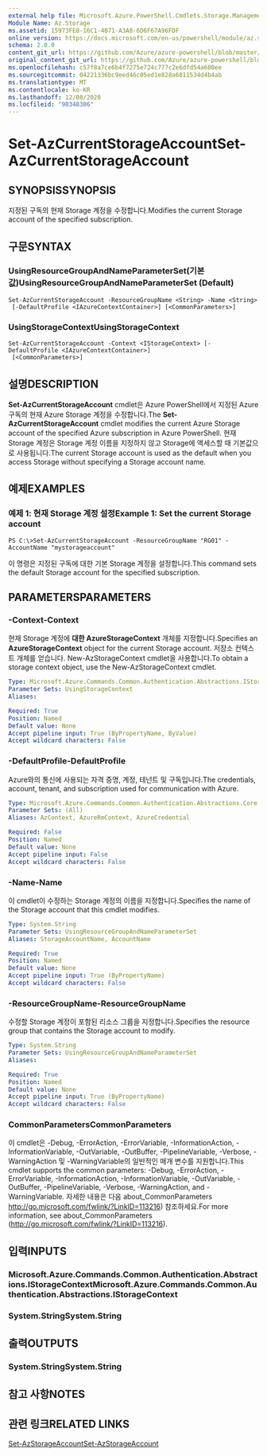 ```yaml
---
external help file: Microsoft.Azure.PowerShell.Cmdlets.Storage.Management.dll-Help.xml
Module Name: Az.Storage
ms.assetid: 15973FE8-16C1-4B71-A3A8-6D6F67A96FDF
online version: https://docs.microsoft.com/en-us/powershell/module/az.storage/set-azcurrentstorageaccount
schema: 2.0.0
content_git_url: https://github.com/Azure/azure-powershell/blob/master/src/Storage/Storage.Management/help/Set-AzCurrentStorageAccount.md
original_content_git_url: https://github.com/Azure/azure-powershell/blob/master/src/Storage/Storage.Management/help/Set-AzCurrentStorageAccount.md
ms.openlocfilehash: c57f8a7ce6b4f7275e724c777c2e6dfd54a680ee
ms.sourcegitcommit: 04221336bc9eed46c05ed1e828a6811534d4b4ab
ms.translationtype: MT
ms.contentlocale: ko-KR
ms.lasthandoff: 12/08/2020
ms.locfileid: "98348386"
---
```

# <span data-ttu-id="84cc0-101">Set-AzCurrentStorageAccount</span><span class="sxs-lookup"><span data-stu-id="84cc0-101">Set-AzCurrentStorageAccount</span></span>

## <span data-ttu-id="84cc0-102">SYNOPSIS</span><span class="sxs-lookup"><span data-stu-id="84cc0-102">SYNOPSIS</span></span>
<span data-ttu-id="84cc0-103">지정된 구독의 현재 Storage 계정을 수정합니다.</span><span class="sxs-lookup"><span data-stu-id="84cc0-103">Modifies the current Storage account of the specified subscription.</span></span>

## <span data-ttu-id="84cc0-104">구문</span><span class="sxs-lookup"><span data-stu-id="84cc0-104">SYNTAX</span></span>

### <span data-ttu-id="84cc0-105">UsingResourceGroupAndNameParameterSet(기본값)</span><span class="sxs-lookup"><span data-stu-id="84cc0-105">UsingResourceGroupAndNameParameterSet (Default)</span></span>
```
Set-AzCurrentStorageAccount -ResourceGroupName <String> -Name <String>
 [-DefaultProfile <IAzureContextContainer>] [<CommonParameters>]
```

### <span data-ttu-id="84cc0-106">UsingStorageContext</span><span class="sxs-lookup"><span data-stu-id="84cc0-106">UsingStorageContext</span></span>
```
Set-AzCurrentStorageAccount -Context <IStorageContext> [-DefaultProfile <IAzureContextContainer>]
 [<CommonParameters>]
```

## <span data-ttu-id="84cc0-107">설명</span><span class="sxs-lookup"><span data-stu-id="84cc0-107">DESCRIPTION</span></span>
<span data-ttu-id="84cc0-108">**Set-AzCurrentStorageAccount** cmdlet은 Azure PowerShell에서 지정된 Azure 구독의 현재 Azure Storage 계정을 수정합니다.</span><span class="sxs-lookup"><span data-stu-id="84cc0-108">The **Set-AzCurrentStorageAccount** cmdlet modifies the current Azure Storage account of the specified Azure subscription in Azure PowerShell.</span></span>
<span data-ttu-id="84cc0-109">현재 Storage 계정은 Storage 계정 이름을 지정하지 않고 Storage에 액세스할 때 기본값으로 사용됩니다.</span><span class="sxs-lookup"><span data-stu-id="84cc0-109">The current Storage account is used as the default when you access Storage without specifying a Storage account name.</span></span>

## <span data-ttu-id="84cc0-110">예제</span><span class="sxs-lookup"><span data-stu-id="84cc0-110">EXAMPLES</span></span>

### <span data-ttu-id="84cc0-111">예제 1: 현재 Storage 계정 설정</span><span class="sxs-lookup"><span data-stu-id="84cc0-111">Example 1: Set the current Storage account</span></span>
```
PS C:\>Set-AzCurrentStorageAccount -ResourceGroupName "RG01" -AccountName "mystorageaccount"
```

<span data-ttu-id="84cc0-112">이 명령은 지정된 구독에 대한 기본 Storage 계정을 설정합니다.</span><span class="sxs-lookup"><span data-stu-id="84cc0-112">This command sets the default Storage account for the specified subscription.</span></span>

## <span data-ttu-id="84cc0-113">PARAMETERS</span><span class="sxs-lookup"><span data-stu-id="84cc0-113">PARAMETERS</span></span>

### <span data-ttu-id="84cc0-114">-Context</span><span class="sxs-lookup"><span data-stu-id="84cc0-114">-Context</span></span>
<span data-ttu-id="84cc0-115">현재 Storage 계정에 **대한 AzureStorageContext** 개체를 지정합니다.</span><span class="sxs-lookup"><span data-stu-id="84cc0-115">Specifies an **AzureStorageContext** object for the current Storage account.</span></span>
<span data-ttu-id="84cc0-116">저장소 컨텍스트 개체를 얻습니다. New-AzStorageContext cmdlet을 사용합니다.</span><span class="sxs-lookup"><span data-stu-id="84cc0-116">To obtain a storage context object, use the New-AzStorageContext cmdlet.</span></span>

```yaml
Type: Microsoft.Azure.Commands.Common.Authentication.Abstractions.IStorageContext
Parameter Sets: UsingStorageContext
Aliases:

Required: True
Position: Named
Default value: None
Accept pipeline input: True (ByPropertyName, ByValue)
Accept wildcard characters: False
```

### <span data-ttu-id="84cc0-117">-DefaultProfile</span><span class="sxs-lookup"><span data-stu-id="84cc0-117">-DefaultProfile</span></span>
<span data-ttu-id="84cc0-118">Azure와의 통신에 사용되는 자격 증명, 계정, 테넌트 및 구독입니다.</span><span class="sxs-lookup"><span data-stu-id="84cc0-118">The credentials, account, tenant, and subscription used for communication with Azure.</span></span>

```yaml
Type: Microsoft.Azure.Commands.Common.Authentication.Abstractions.Core.IAzureContextContainer
Parameter Sets: (All)
Aliases: AzContext, AzureRmContext, AzureCredential

Required: False
Position: Named
Default value: None
Accept pipeline input: False
Accept wildcard characters: False
```

### <span data-ttu-id="84cc0-119">-Name</span><span class="sxs-lookup"><span data-stu-id="84cc0-119">-Name</span></span>
<span data-ttu-id="84cc0-120">이 cmdlet이 수정하는 Storage 계정의 이름을 지정합니다.</span><span class="sxs-lookup"><span data-stu-id="84cc0-120">Specifies the name of the Storage account that this cmdlet modifies.</span></span>

```yaml
Type: System.String
Parameter Sets: UsingResourceGroupAndNameParameterSet
Aliases: StorageAccountName, AccountName

Required: True
Position: Named
Default value: None
Accept pipeline input: True (ByPropertyName)
Accept wildcard characters: False
```

### <span data-ttu-id="84cc0-121">-ResourceGroupName</span><span class="sxs-lookup"><span data-stu-id="84cc0-121">-ResourceGroupName</span></span>
<span data-ttu-id="84cc0-122">수정할 Storage 계정이 포함된 리소스 그룹을 지정합니다.</span><span class="sxs-lookup"><span data-stu-id="84cc0-122">Specifies the resource group that contains the Storage account to modify.</span></span>

```yaml
Type: System.String
Parameter Sets: UsingResourceGroupAndNameParameterSet
Aliases:

Required: True
Position: Named
Default value: None
Accept pipeline input: True (ByPropertyName)
Accept wildcard characters: False
```

### <span data-ttu-id="84cc0-123">CommonParameters</span><span class="sxs-lookup"><span data-stu-id="84cc0-123">CommonParameters</span></span>
<span data-ttu-id="84cc0-124">이 cmdlet은 -Debug, -ErrorAction, -ErrorVariable, -InformationAction, -InformationVariable, -OutVariable, -OutBuffer, -PipelineVariable, -Verbose, -WarningAction 및 -WarningVariable의 일반적인 매개 변수를 지원합니다.</span><span class="sxs-lookup"><span data-stu-id="84cc0-124">This cmdlet supports the common parameters: -Debug, -ErrorAction, -ErrorVariable, -InformationAction, -InformationVariable, -OutVariable, -OutBuffer, -PipelineVariable, -Verbose, -WarningAction, and -WarningVariable.</span></span> <span data-ttu-id="84cc0-125">자세한 내용은 다음 about_CommonParameters http://go.microsoft.com/fwlink/?LinkID=113216) 참조하세요.</span><span class="sxs-lookup"><span data-stu-id="84cc0-125">For more information, see about_CommonParameters (http://go.microsoft.com/fwlink/?LinkID=113216).</span></span>

## <span data-ttu-id="84cc0-126">입력</span><span class="sxs-lookup"><span data-stu-id="84cc0-126">INPUTS</span></span>

### <span data-ttu-id="84cc0-127">Microsoft.Azure.Commands.Common.Authentication.Abstractions.IStorageContext</span><span class="sxs-lookup"><span data-stu-id="84cc0-127">Microsoft.Azure.Commands.Common.Authentication.Abstractions.IStorageContext</span></span>

### <span data-ttu-id="84cc0-128">System.String</span><span class="sxs-lookup"><span data-stu-id="84cc0-128">System.String</span></span>

## <span data-ttu-id="84cc0-129">출력</span><span class="sxs-lookup"><span data-stu-id="84cc0-129">OUTPUTS</span></span>

### <span data-ttu-id="84cc0-130">System.String</span><span class="sxs-lookup"><span data-stu-id="84cc0-130">System.String</span></span>

## <span data-ttu-id="84cc0-131">참고 사항</span><span class="sxs-lookup"><span data-stu-id="84cc0-131">NOTES</span></span>

## <span data-ttu-id="84cc0-132">관련 링크</span><span class="sxs-lookup"><span data-stu-id="84cc0-132">RELATED LINKS</span></span>

[<span data-ttu-id="84cc0-133">Set-AzStorageAccount</span><span class="sxs-lookup"><span data-stu-id="84cc0-133">Set-AzStorageAccount</span></span>](./Set-AzStorageAccount.md)



